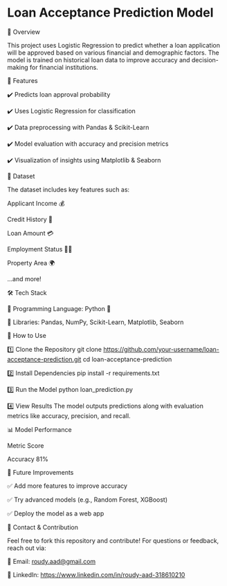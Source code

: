 # Loan Acceptance Prediction Model
📌 Overview

This project uses Logistic Regression to predict whether a loan application will be approved based on various financial and demographic factors. The model is trained on historical loan data to improve accuracy and decision-making for financial institutions.


🚀 Features

✔️ Predicts loan approval probability

✔️ Uses Logistic Regression for classification

✔️ Data preprocessing with Pandas & Scikit-Learn

✔️ Model evaluation with accuracy and precision metrics

✔️ Visualization of insights using Matplotlib & Seaborn

📂 Dataset

The dataset includes key features such as:

Applicant Income 💰

Credit History 🏦

Loan Amount 💳

Employment Status 👨‍💻

Property Area 🌍

...and more!

🛠️ Tech Stack

🔹 Programming Language: Python 🐍

🔹 Libraries: Pandas, NumPy, Scikit-Learn, Matplotlib, Seaborn


📖 How to Use

1️⃣ Clone the Repository
git clone https://github.com/your-username/loan-acceptance-prediction.git
cd loan-acceptance-prediction

2️⃣ Install Dependencies
pip install -r requirements.txt

3️⃣ Run the Model
python loan_prediction.py

4️⃣ View Results
The model outputs predictions along with evaluation metrics like accuracy, precision, and recall.

📊 Model Performance

Metric	Score

Accuracy	81%

📝 Future Improvements

✅ Add more features to improve accuracy

✅ Try advanced models (e.g., Random Forest, XGBoost)

✅ Deploy the model as a web app

📩 Contact & Contribution

Feel free to fork this repository and contribute! For questions or feedback, reach out via:

📧 Email: roudy.aad@gmail.com

💼 LinkedIn: https://www.linkedin.com/in/roudy-aad-318610210
